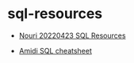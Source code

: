 # sql-resources
- [Nouri 20220423 SQL Resources](https://www.linkedin.com/posts/stevenouri_sql-joins-ugcPost-6923809426126626816-Vs7C?utm_source=linkedin_share&utm_medium=ios_app)

- [Amidi SQL cheatsheet](https://www.mit.edu/~amidi/teaching/data-science-tools/study-guide/data-retrieval-with-sql)
